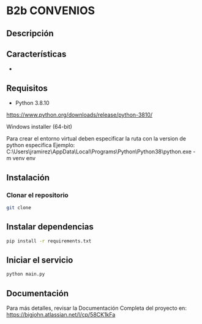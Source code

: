 # B2b CONVENIOS

## Descripción


## Características
- 


## Requisitos
- Python 3.8.10

https://www.python.org/downloads/release/python-3810/

Windows installer (64-bit)

Para crear el entorno virtual deben especificar la ruta con la version de python especifica
Ejemplo:
C:\Users\jramirez\AppData\Local\Programs\Python\Python38\python.exe -m venv env

## Instalación
### Clonar el repositorio
```bash
git clone 
```

## Instalar dependencias
```bash
pip install -r requirements.txt
```

## Iniciar el servicio
```bash
python main.py
```

## Documentación
Para más detalles, revisar la Documentación Completa del proyecto en:
https://bigjohn.atlassian.net/l/cp/58CK1kFa
